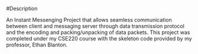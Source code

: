 #Description

An Instant Messenging Project that allows seamless communication between client and messaging server through data transmission protocol and the encoding and packing/unpacking of data packets. This project was completed under my CSE220 course with the skeleton code provided by my professor, Ethan Blanton. 

